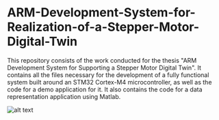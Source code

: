 # ARM-Development-System-for-Realization-of-a-Stepper-Motor-Digital-Twin
This repository consists of the work conducted for the thesis "ARM Development System for Supporting a Stepper Motor Digital Twin". It contains all the files necessary for the development of a fully functional system built around an STM32 Cortex-M4 microcontroller, as well as the code for a demo application for it. It also contains the code for a data representation application using Matlab.

![alt text](https://github.com/spyral98/ARM-Development-System-for-Realization-of-a-Stepper-Motor-Digital-Twin/assets/23506822/94967a61-f3c0-45d5-9bd1-ebd62fdb467f)

